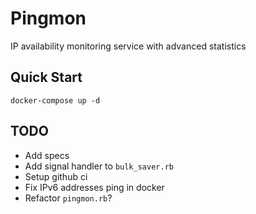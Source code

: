 # Pingmon

IP availability monitoring service with advanced statistics

## Quick Start

```shell
docker-compose up -d
```

## TODO

* Add specs
* Add signal handler to `bulk_saver.rb`
* Setup github ci
* Fix IPv6 addresses ping in docker
* Refactor `pingmon.rb`?

